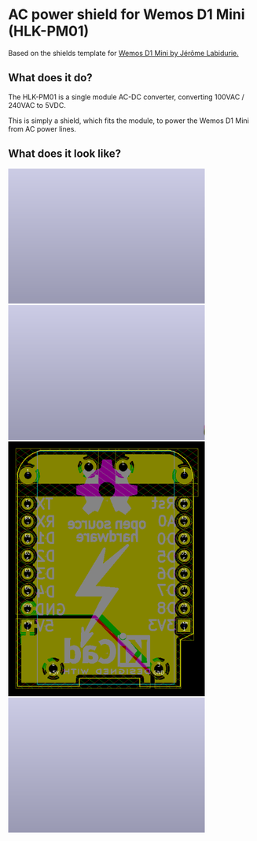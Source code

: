 # AC power shield for Wemos D1 Mini (HLK-PM01)

Based on the shields template for [Wemos D1 Mini by Jérôme Labidurie.](https://github.com/jerome-labidurie/d1_mini_kicad)

## What does it do?
The HLK-PM01 is a single module AC-DC converter, converting 100VAC / 240VAC to 5VDC.

This is simply a shield, which fits the module, to power the Wemos D1 Mini from
AC power lines.

## What does it look like?
<img src="docs/d1_mini_shield_bot.png" width=400>
<img src="docs/d1_mini_shield_diag.png" width=400>
<img src="docs/d1_mini_shield_pcb.png" width=400>
<img src="docs/d1_mini_shield_top.png" width=400>
